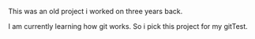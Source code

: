 This was an old project i worked on three years back.

I am currently learning how git works. So i pick this project for my gitTest.